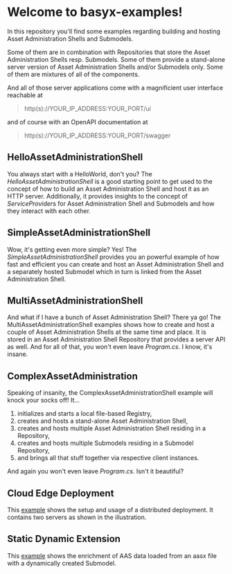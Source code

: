 ﻿# Welcome to basyx-examples!
In this repository you'll find some examples regarding building and hosting Asset Administration Shells and Submodels.

Some of them are in combination with Repositories that store the Asset Administration Shells resp. Submodels. Some of them provide a stand-alone server version of Asset Administration Shells and/or Submodels only. Some of them are mixtures of all of the components.

And all of those server applications come with a magnificient user interface reachable at 

> http(s)://YOUR_IP_ADDRESS:YOUR_PORT/ui

and of course with an OpenAPI documentation at

> http(s)://YOUR_IP_ADDRESS:YOUR_PORT/swagger

## HelloAssetAdministrationShell
You always start with a HelloWorld, don't you? The *HelloAssetAdministrationShell* is a good starting point to get used to the concept of how to build an Asset Administration Shell and host it as an HTTP server. Additionally, it provides insights to the concept of *ServiceProvider*s for Asset Administration Shell and Submodels and how they interact with each other.

## SimpleAssetAdministrationShell
Wow, it's getting even more simple? Yes! The *SimpleAssetAdministrationShell* provides you an powerful example of how fast and efficient you can create and host an Asset Administration Shell and a separately hosted Submodel which in turn is linked from the Asset Administration Shell.

## MultiAssetAdministrationShell
And what if I have a bunch of Asset Administration Shell? There ya go! The MultiAssetAdministrationShell examples shows how to create and host a couple of Asset Administration Shells at the same time and place. It is stored in an Asset Administration Shell Repository that provides a server API as well.  And for all of that, you won't even leave *Program.cs*. I know, it's insane.

## ComplexAssetAdministration
Speaking of insanity, the ComplexAssetAdministrationShell example will knock your socks off! It...

 1. initializes and starts a local file-based Registry,
 2. creates and hosts a stand-alone Asset Administration Shell,
 3. creates and hosts multiple Asset Administration Shell residing in a Repository,
 4. creates and hosts multiple Submodels residing in a Submodel Repository,
 5. and brings all that stuff together via respective client instances.

And again you won't even leave *Program.cs*. Isn't it beautiful?

## Cloud Edge Deployment
This [example](CloudEdgeDeploymentScenario) shows the setup and usage of a distributed deployment. It contains two servers as shown in the illustration.

## Static Dynamic Extension
This [example](StaticDynamicScenario) shows the enrichment of AAS data loaded from an aasx file with a dynamically created Submodel.




